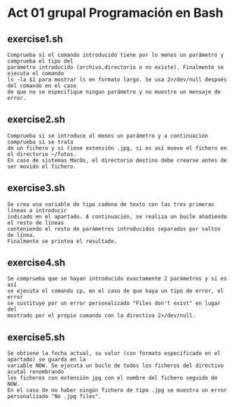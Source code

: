 # Act 01 grupal Programación en Bash
## exercise1.sh
    Comprueba si el comando introducido tiene por lo menos un parámetro y comprueba el tipo del
    parámetro introducido (archivo,directorio o no existe). Finalmente se ejecuta el comando
    ls -la $1 para mostrar ls en formato largo. Se usa 2>/dev/null después del comando en el caso
    de que no se especifique ningun parámetro y no muestre un mensaje de error.
## exercise2.sh
    Comprueba si se introduce al menos un parámetro y a continuación comprueba si se trata
    de un fichero y si tiene extensión .jpg, si es así mueve el fichero en el directorio ~/fotos.
    En caso de sistemas MacOs, el directorio destino debe crearse antes de ser movido el fichero.
## exercise3.sh
    Se crea una variable de tipo cadena de texto con las tres primeras líneas a introducir
    indicado en el apartado. A continuación, se realiza un bucle añadiendo el resto de líneas
    conteniendo el resto de parámetros introducidos separados por saltos de línea.
    Finalmente se printea el resultado.
## exercise4.sh
    Se comprueba que se hayan introducido exactamente 2 parámetros y si es así
    se ejecuta el comando cp, en el caso de que haya un tipo de error, el error
    se sustituye por un error personalizado "Files don't exist" en lugar del
    mostrado por el propio comando con la directiva 2>/dev/null.
## exercise5.sh
    Se obtiene la fecha actual, su valor (con formato especificado en el apartado) se guarda en la
    variable NOW. Se ejecuta un bucle de todos los ficheros del directivo acutal renombrando
    los ficheros con extensión jpg con el nombre del fichero seguido de NOW.
    En el caso de no haber ningún fichero de tipo .jpg se muestra un error personalizado "No .jpg files".